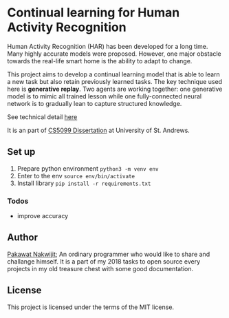 # Continual learning for Human Activity Recognition

Human Activity Recognition (HAR) has been developed for a long time. Many highly accurate models were proposed. However, one major obstacle towards the real-life smart home is the ability to adapt to change. 

This project aims to develop a continual learning model that is able to learn a new task but also retain previously learned tasks. The key technique used here is **generative replay**. Two agents are working together: one generative model is to mimic all trained lesson while one fully-connected neural network is to gradually lean to capture structured knowledge.

See technical detail [here](Reports/final-report.pdf)


It is an part of [CS5099 Dissertation](https://info.cs.st-andrews.ac.uk/student-handbook/modules/CS5099.html) at University of St. Andrews.


## Set up

1. Prepare python environment `python3 -m venv env`
1. Enter to the env `source env/bin/activate`
2. Install library `pip install -r requirements.txt`


### Todos
* improve accuracy

## Author
[Pakawat Nakwijit](http://curve.in.th); An ordinary programmer who would like to share and challange himself. It is a part of my 2018 tasks to open source every projects in my old treasure chest with some good documentation. 

## License
This project is licensed under the terms of the MIT license.




